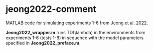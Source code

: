 # jeong2022-comment
 
MATLAB code for simulating experiments 1-6 from [Jeong et al. 2022](https://www.science.org/doi/10.1126/science.abq6740).

**Jeong2022_wrapper.m** runs TD(\lambda) in the environments from experiments 1-6 (tests 1-8) in sequence with the model parameters specified in **Jeong2022_preface.m**.
